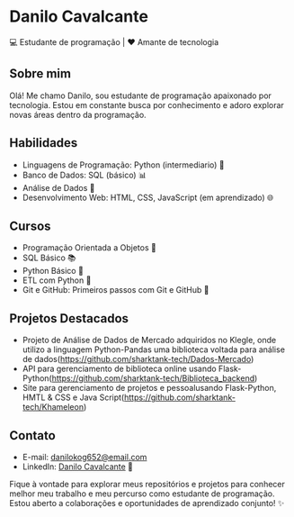# Danilo Cavalcante

💻 Estudante de programação | ❤️ Amante de tecnologia

## Sobre mim
Olá! Me chamo Danilo, sou estudante de programação apaixonado por tecnologia. Estou em constante busca por conhecimento e adoro explorar novas áreas dentro da programação.

## Habilidades
- Linguagens de Programação: Python (intermediario) 🐍
- Banco de Dados: SQL (básico) 📊
- Análise de Dados 🎲
- Desenvolvimento Web: HTML, CSS, JavaScript (em aprendizado) 🌐

## Cursos
- Programação Orientada a Objetos 🎯
- SQL Básico 📚
- Python Básico 🐍
- ETL com Python 🔄
- Git e GitHub: Primeiros passos com Git e GitHub 🚀

## Projetos Destacados
- Projeto de Análise de Dados de Mercado adquiridos no Klegle, onde utilizo a linguagem Python-Pandas uma biblioteca voltada para análise de dados(https://github.com/sharktank-tech/Dados-Mercado)
- API para gerenciamento de biblioteca online usando Flask-Python(https://github.com/sharktank-tech/Biblioteca_backend)
- Site para gerenciamento de projetos e pessoalusando Flask-Python, HMTL & CSS e Java Script(https://github.com/sharktank-tech/Khameleon)

## Contato
- E-mail: danilokog652@email.com
- LinkedIn: [Danilo Cavalcante](https://www.linkedin.com/in/danilo-c-s-5340b5253/) 💼

Fique à vontade para explorar meus repositórios e projetos para conhecer melhor meu trabalho e meu percurso como estudante de programação. Estou aberto a colaborações e oportunidades de aprendizado conjunto! ✨
